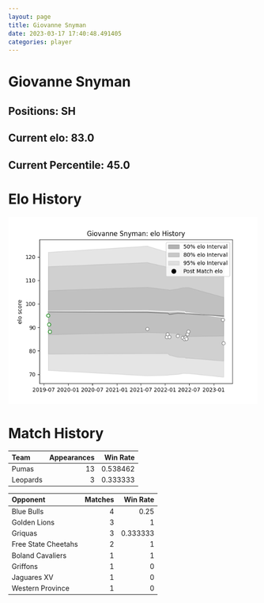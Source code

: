 ```yaml
---  
layout: page  
title: Giovanne Snyman  
date: 2023-03-17 17:40:48.491405  
categories: player  
---
```

# Giovanne Snyman

## Positions: SH

## Current elo: 83.0

## Current Percentile: 45.0

# Elo History


![elo history](history_GiovanneSnyman.png)
# Match History


| Team     |   Appearances |   Win Rate |
|:---------|--------------:|-----------:|
| Pumas    |            13 |   0.538462 |
| Leopards |             3 |   0.333333 |

| Opponent            |   Matches |   Win Rate |
|:--------------------|----------:|-----------:|
| Blue Bulls          |         4 |   0.25     |
| Golden Lions        |         3 |   1        |
| Griquas             |         3 |   0.333333 |
| Free State Cheetahs |         2 |   1        |
| Boland Cavaliers    |         1 |   1        |
| Griffons            |         1 |   0        |
| Jaguares XV         |         1 |   0        |
| Western Province    |         1 |   0        |